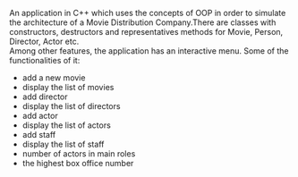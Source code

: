 An application in C++ which uses the concepts of OOP in order to simulate the architecture of a Movie Distribution Company.There are classes with constructors, destructors and representatives methods for Movie, Person, Director, Actor etc.  
Among other features, the application has an interactive menu.
Some of the functionalities of it:
- add a new movie
- display the list of movies
- add director
- display the list of directors
- add actor
- display the list of actors
- add staff
- display the list of staff
- number of actors in main roles
- the highest box office number
